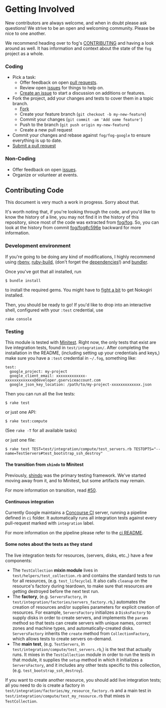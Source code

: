 # Getting Involved

New contributors are always welcome, and when in doubt please ask questions! We strive to be an open and welcoming community. Please be nice to one another.

We recommend heading over to fog's [CONTRIBUTING](https://github.com/fog/fog/blob/master/CONTRIBUTING.md) and having a look around as well.  It has information and context about the state of the `fog` project as a whole.

### Coding

* Pick a task:
  * Offer feedback on open [pull requests](https://github.com/fog/fog-google/pulls).
  * Review open [issues](https://github.com/fog/fog-google/issues) for things to help on.
  * [Create an issue](https://github.com/fog/fog-google/issues/new) to start a discussion on additions or features.
* Fork the project, add your changes and tests to cover them in a topic branch.
  * [Fork](https://github.com/fog/fog-google/fork)
  * Create your feature branch (`git checkout -b my-new-feature`)
  * Commit your changes (`git commit -am 'Add some feature'`)
  * Push to the branch (`git push origin my-new-feature`)
  * Create a new pull request
* Commit your changes and rebase against `fog/fog-google` to ensure everything is up to date.
* [Submit a pull request](https://github.com/fog/fog-google/compare/)

### Non-Coding

* Offer feedback on open [issues](https://github.com/fog/fog-google/issues).
* Organize or volunteer at events.

## Contributing Code

This document is very much a work in progress.  Sorry about that.

It's worth noting that, if you're looking through the code, and you'd like to know the history of a line, you may not find it in the history of this repository, since most of the code was extracted from [fog/fog](https://github.com/fog/fog).  So, you can look at the history from commit [fog/fog#c596e](https://github.com/fog/fog/tree/c596e710952aa9c90713da3fbfb3027db0608413) backward for more information.

### Development environment

If you're going to be doing any kind of modifications, I highly recommend using [rbenv](https://github.com/sstephenson/rbenv), [ruby-build](https://github.com/sstephenson/ruby-build), (don't forget the [dependencies](https://github.com/sstephenson/ruby-build/wiki#suggested-build-environment)!) and [bundler](http://bundler.io/).

Once you've got that all installed, run

```shell
$ bundle install
```

to install the required gems.  You might have to [fight a bit](http://www.nokogiri.org/tutorials/installing_nokogiri.html) to get Nokogiri installed.

Then, you should be ready to go!  If you'd like to drop into an interactive shell, configured with your `:test` credential, use

```shell
rake console
```

### Testing

This module is tested with [Minitest](https://github.com/seattlerb/minitest).  Right now, the only tests that exist are live integration tests, found in `test/integration/`.  After completing the installation in the README, (including setting up your credentials and keys,) make sure you have a `:test` credential in `~/.fog`, something like:

```
test:
  google_project: my-project
  google_client_email: xxxxxxxxxxxxx-xxxxxxxxxxxxx@developer.gserviceaccount.com
  google_json_key_location: /path/to/my-project-xxxxxxxxxxxxx.json
```

Then you can run all the live tests:

```shell
$ rake test
```

or just one API:

```
$ rake test:compute
```
(See `rake -T` for all available tasks)

or just one file:

```shell
$ rake test TEST=test/integration/compute/test_servers.rb TESTOPTS="--name=TestServers#test_bootstrap_ssh_destroy"
```

#### The transition from `shindo` to Minitest

Previously, [shindo](https://github.com/geemus/shindo) was the primary testing framework.  We've started moving away from it, and to Minitest, but some artifacts may remain.

For more information on transition, read [#50](https://github.com/fog/fog-google/issues/50).

#### Continuous integration

Currently Google maintains a [Concourse CI](https://concourse-ci.org/) server, running a pipeline defined in `ci` folder. 
It automatically runs all integration tests against every pull-request marked with `integration` label.

For more information on the pipeline please refer to the [ci README](https://github.com/fog/fog-google/blob/master/ci/README.md).

#### Some notes about the tests as they stand

The live integration tests for resources, (servers, disks, etc.,) have a few components:

- The `TestCollection` **mixin module** lives in `test/helpers/test_collection.rb` and contains the standard tests to run for all resources, (e.g. `test_lifecycle`).  It also calls `cleanup` on the resource's factory during teardown, to make sure that resources are getting destroyed before the next test run.
- The **factory**, (e.g. `ServersFactory`, in `test/integration/factories/servers_factory.rb`,) automates the creation of resources and/or supplies parameters for explicit creation of resources.  For example, `ServersFactory` initializes a `DisksFactory` to supply disks in order to create servers, and implements the `params` method so that tests can create servers with unique names, correct zones and machine types, and automatically-created disks.  `ServersFactory` inherits the `create` method from `CollectionFactory`, which allows tests to create servers on-demand.
- The **main test**, (e.g. `TestServers`, in `test/integration/compute/test_servers.rb`,) is the test that actually runs.  It mixes in the `TestCollection` module in order to run the tests in that module, it supplies the `setup` method in which it initializes a `ServersFactory`, and it includes any other tests specific to this collection, (e.g. `test_bootstrap_ssh_destroy`).

If you want to create another resource, you should add live integration tests; all you need to do is create a factory in `test/integration/factories/my_resource_factory.rb` and a main test in `test/integration/compute/test_my_resource.rb` that mixes in `TestCollection`.
